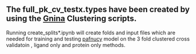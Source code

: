 ## The full_pk_cv_testx.types have been created by using the [Gnina](https://github.com/gnina/scripts/blob/master/clustering.py) Clustering scripts.

Running create_splits*.ipynb will create folds and input files  which are needed for  training and testing [pafnucy](https://gitlab.com/cheminfIBB/pafnucy) model on the 3 fold clustered cross validatoin , ligand only and protein only methods.
